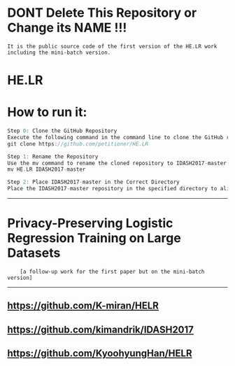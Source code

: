 # DONT Delete This Repository or Change its NAME !!!
    It is the public source code of the first version of the HE.LR work including the mini-batch version.


# HE.LR
# How to run it:
```cpp        
Step 0: Clone the GitHub Repository
Execute the following command in the command line to clone the GitHub repository named HE.LR:
git clone https://github.com/petitioner/HE.LR

Step 1: Rename the Repository
Use the mv command to rename the cloned repository to IDASH2017-master:
mv HE.LR IDASH2017-master

Step 2: Place IDASH2017-master in the Correct Directory
Place the IDASH2017-master repository in the specified directory to align with /home/sunly/Downloads/IDASH2017-master/IDASH2017/lib/lib.
```


---

# Privacy-Preserving Logistic Regression Training on Large Datasets 
        [a follow-up work for the first paper but on the mini-batch version]

---
## https://github.com/K-miran/HELR
## https://github.com/kimandrik/IDASH2017
## https://github.com/KyoohyungHan/HELR
